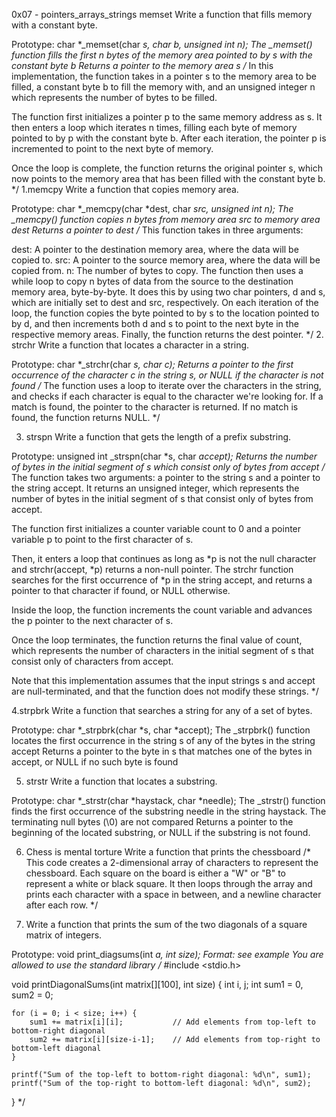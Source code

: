 0x07 - pointers_arrays_strings
memset
Write a function that fills memory with a constant byte.

Prototype: char *_memset(char *s, char b, unsigned int n);
The _memset() function fills the first n bytes of the memory area pointed to by s with the constant byte b
Returns a pointer to the memory area s
/*
In this implementation, the function takes in a pointer s to the memory area to be filled, a constant byte b to fill the memory with, and an unsigned integer n which represents the number of bytes to be filled.

The function first initializes a pointer p to the same memory address as s. It then enters a loop which iterates n times, filling each byte of memory pointed to by p with the constant byte b. After each iteration, the pointer p is incremented to point to the next byte of memory.

Once the loop is complete, the function returns the original pointer s, which now points to the memory area that has been filled with the constant byte b.
*/
1.memcpy
Write a function that copies memory area.

Prototype: char *_memcpy(char *dest, char *src, unsigned int n);
The _memcpy() function copies n bytes from memory area src to memory area dest
Returns a pointer to dest
/*
This function takes in three arguments:

dest: A pointer to the destination memory area, where the data will be copied to.
src: A pointer to the source memory area, where the data will be copied from.
n: The number of bytes to copy.
The function then uses a while loop to copy n bytes of data from the source to the destination memory area, byte-by-byte. It does this by using two char pointers, d and s, which are initially set to dest and src, respectively. On each iteration of the loop, the function copies the byte pointed to by s to the location pointed to by d, and then increments both d and s to point to the next byte in the respective memory areas. Finally, the function returns the dest pointer.
*/
2. strchr
Write a function that locates a character in a string.

Prototype: char *_strchr(char *s, char c);
Returns a pointer to the first occurrence of the character c in the string s, or NULL if the character is not found
/*
The function uses a loop to iterate over the characters in the string, and checks if each character is equal to the character we're looking for. If a match is found, the pointer to the character is returned. If no match is found, the function returns NULL.
*/

3. strspn
Write a function that gets the length of a prefix substring.

Prototype: unsigned int _strspn(char *s, char *accept);
Returns the number of bytes in the initial segment of s which consist only of bytes from accept
/*
The function takes two arguments: a pointer to the string s and a pointer to the string accept. It returns an unsigned integer, which represents the number of bytes in the initial segment of s that consist only of bytes from accept.

The function first initializes a counter variable count to 0 and a pointer variable p to point to the first character of s.

Then, it enters a loop that continues as long as *p is not the null character and strchr(accept, *p) returns a non-null pointer. The strchr function searches for the first occurrence of *p in the string accept, and returns a pointer to that character if found, or NULL otherwise.

Inside the loop, the function increments the count variable and advances the p pointer to the next character of s.

Once the loop terminates, the function returns the final value of count, which represents the number of characters in the initial segment of s that consist only of characters from accept.

Note that this implementation assumes that the input strings s and accept are null-terminated, and that the function does not modify these strings.
*/

4.strpbrk
Write a function that searches a string for any of a set of bytes.

Prototype: char *_strpbrk(char *s, char *accept);
The _strpbrk() function locates the first occurrence in the string s of any of the bytes in the string accept
Returns a pointer to the byte in s that matches one of the bytes in accept, or NULL if no such byte is found

5. strstr
Write a function that locates a substring.

Prototype: char *_strstr(char *haystack, char *needle);
The _strstr() function finds the first occurrence of the substring needle in the string haystack. The terminating null bytes (\0) are not compared
Returns a pointer to the beginning of the located substring, or NULL if the substring is not found.

6. Chess is mental torture
Write a function that prints the chessboard
/*
This code creates a 2-dimensional array of characters to represent the chessboard. Each square on the board is either a "W" or "B" to represent a white or black square. It then loops through the array and prints each character with a space in between, and a newline character after each row.
*/

7. Write a function that prints the sum of the two diagonals of a square matrix of integers.

Prototype: void print_diagsums(int *a, int size);
Format: see example
You are allowed to use the standard library
/*
#include <stdio.h>

void printDiagonalSums(int matrix[][100], int size) {
    int i, j;
    int sum1 = 0, sum2 = 0;
    
    for (i = 0; i < size; i++) {
        sum1 += matrix[i][i];           // Add elements from top-left to bottom-right diagonal
        sum2 += matrix[i][size-i-1];    // Add elements from top-right to bottom-left diagonal
    }
    
    printf("Sum of the top-left to bottom-right diagonal: %d\n", sum1);
    printf("Sum of the top-right to bottom-left diagonal: %d\n", sum2);
}
*/

